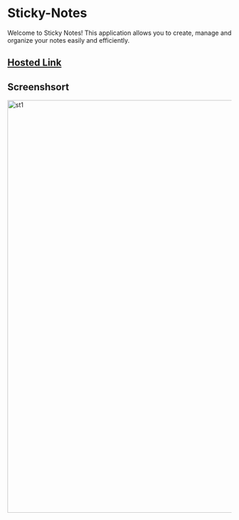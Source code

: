 # Sticky-Notes
Welcome to Sticky Notes! This application allows you to create,
manage and organize your notes easily and efficiently.

## [Hosted Link](https://bagheladarsh007.github.io/Sticky-Notes/)

## Screenshsort

<img width="928" alt="st1" src="https://github.com/bagheladarsh007/Sticky-Notes/assets/142333682/88f4e0bf-3650-481f-8179-3a763fef622e">
